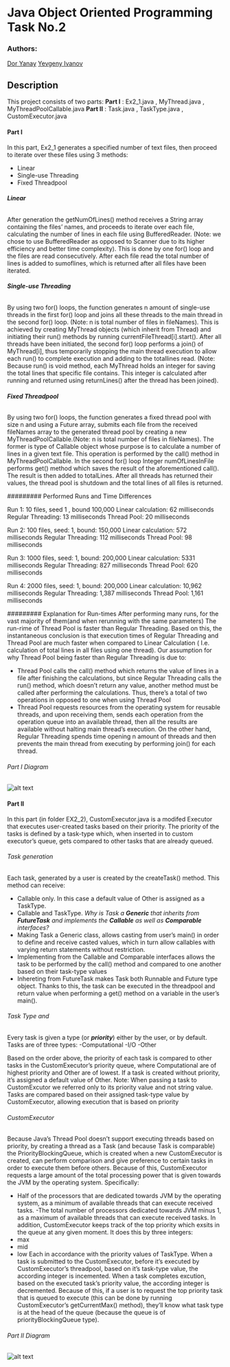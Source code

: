 # Java Object Oriented Programming Task No.2
### Authors:
[Dor Yanay](https://github.com/DorYanay)
[Yevgeny Ivanov](https://github.com/yevgenyivanov)

## Description
This project consists of two parts:
**Part I**	: Ex2_1.java , MyThread.java , MyThreadPoolCallable.java
**Part II**	: Task.java , TaskType.java , CustomExecutor.java
#### Part I
In this part, Ex2_1 generates a specified number of text files, then proceed to iterate over these files using 3 methods:
- Linear
- Single-use Threading
- Fixed Threadpool


###### **Linear**
After generation the getNumOfLines() method receives a String array containing the files’ names, and proceeds to iterate over each file, calculating the number of lines in each file using BufferedReader.
(Note: we chose to use BufferedReader as opposed to Scanner due to its higher efficiency and better time complexity).
This is done by one for() loop and the files are read consecutively. After each file read the total number of lines is added to sumoflines, which is returned after all files have been iterated.

###### **Single-use Threading**
By using two for() loops, the function generates n amount of single-use threads in the first for() loop and joins all these threads to the main thread in the second for() loop.
(Note: n is total number of files in fileNames).
This is achieved by creating MyThread objects (which inherit from Thread) and initiating their run() methods by running currentFileThread[i].start().
After all threads have been initiated, the second for() loop performs a join() of MyThread[i], thus temporarily stopping the main thread execution to allow each run() to complete execution and adding to the totallines read.
(Note: Because run() is void method, each MyThread holds an integer for saving the total lines that specific file contains. This integer is calculated after running and returned using returnLines() after the thread has been joined).



###### **Fixed Threadpool**
By using two for() loops, the function generates a fixed thread pool with size n and using a Future array, submits each file from the received fileNames array to the generated thread pool by creating a new MyThreadPoolCallable.(Note: n is total number of files in fileNames).
The former is type of Callable object whose purpose is to calculate a number of lines in a given text file. This operation is performed by the call() method in MyThreadPoolCallable.
In the second for() loop Integer numOfLinesInFile performs get() method which saves the result of the aforementioned call(). The result is then added to totalLines.
After all threads has returned their values, the thread pool is shutdown and the total lines of all files is returned.

######### Performed Runs and Time Differences

Run 1:
10 files, seed 1 , bound 100,000
Linear calculation:	 62 milliseconds
Regular Threading:	 13 milliseconds
Thread Pool:		 20 milliseconds

Run 2:
100 files, seed: 1, bound: 150,000
Linear calculation:	 572 milliseconds
Regular Threading:	 112 milliseconds
Thread Pool:		 98 milliseconds

Run 3:
1000 files, seed: 1, bound: 200,000
Linear calculation:	 5331 milliseconds
Regular Threading:	 827 milliseconds
Thread Pool:		 620 milliseconds

Run 4:
2000 files, seed: 1, bound: 200,000
Linear calculation:	 10,962 milliseconds
Regular Threading:	 1,387 milliseconds
Thread Pool:		 1,161 milliseconds

######### Explanation for Run-times
After performing many runs, for the vast majority of them(and when rerunning with the same parameters) The run-rime of Thread Pool is faster than Regular Threading.
Based on this, the instantaneous conclusion is that execution times of Regular Threading and Thread Pool are much faster when compared to Linear Calculation ( I.e. calculation of total lines in all files using one thread).
Our assumption for why Thread Pool being faster than Regular Threading is due to:
- Thread Pool calls the call() method which returns the value of lines in a file after finishing the calculations, but since Regular Threading calls the run() method, which doesn’t return any value, another method must be called after performing the calculations. Thus, there’s a total of two operations in opposed to one when using Thread Pool
- Thread Pool requests resources from the operating system for reusable threads, and upon receiving them, sends each operation from the operation queue into an available thread, then all the results are available without halting main thread’s execution. On the other hand, Regular Threading spends time opening n amount of threads and then prevents the main thread from executing by performing join() for each thread.

###### Part I Diagram
![alt text](https://github.com/DorYanay/OOP.Assignment2/blob/main/src/EX2/partAdiagram.png?raw=true)


#### Part II
In this part (in folder EX2_2), CustomExecutor.java is a modifed Executor that executes user-created tasks based on their priority. The priority of the tasks is defined by a task-type which, when inserted in to custom executor’s queue, gets compared to other tasks that are already queued.


###### Task generation
Each task, generated by a user is created by the createTask() method. This method can receive:
- Callable only. In this case a default value of Other is assigned as a TaskType.
- Callable and TaskType.
  *Why is Task a **Generic** that inherits from **FutureTask** and implements the **Callable** as well as **Comparable** interfaces?*
- Making Task a Generic class, allows casting from user’s main() in order to define and receive casted values, which in turn allow callables with varying return statements without restriction.
- Implementing from the Callable and Comparable interfaces allows the task to be performed by the call() method and compared to one another based on their task-type values
- Inhereting from FutureTask makes Task both Runnable and Future type object. Thanks to this, the task can be executed in the threadpool and return value when performing a get() method on a variable in the user’s main().

###### Task Type and
Every task is given a type (or **_priority_**)  either by the user, or by default.
Tasks are of three types:
-Computational
-I/O
-Other

Based on the order above, the priority of each task is compared to other tasks in the CustomExecutor’s priority queue, where Computational are of highest priority and Other are of lowest.
If a task is created without priority, it’s assigned a default value of Other.
Note: When passing a task to CustomExcutor we referred only to its priority value and not string value.
Tasks are compared based on their assigned task-type value by CustomExecutor, allowing execution that is based on priority

###### CustomExecutor
Because Java’s Thread Pool doesn’t support executing threads based on priority, by creating a thread as a Task (and because Task is comparable) the PriorityBlockingQueue, which is created when a new CustomExecutor is created, can perform comparison and give preference to certain tasks in order to execute them before others. Because of this, CustomExecutor requests a large amount of the total processing power that is given towards the JVM by the operating system. Specifically:

- Half of the processors that are dedicated towards JVM by the operating system, as a minimum of available threads that can execute received tasks.
  -The total number of processors dedicated towards JVM minus 1, as a maximum of available threads that can execute received tasks.
  In addition, CustomExecutor keeps track of the top priority which exsits in the queue at any given moment. It does this by three integers:
- max
- mid
- low
  Each in accordance with the priority values of TaskType.
  When a task is submitted to the CustomExecutor, before it’s executed by CustomExecutor’s threadpool, based on it’s task-type value, the according integer is incemented.
  When a task completes excution, based on the executed task’s priority value, the according integer is decremented.
  Because of this, if a user is to request the top priority task that is queued to execute (this can be done by running CustomExecutor’s getCurrentMax() method), they’ll know what task type is at the head of the queue (because the queue is of priorityBlockingQueue type).

###### Part II Diagram
![alt text](https://github.com/DorYanay/OOP.Assignment2/blob/main/src/EX2/EX2_2/Partbdiagram.png?raw=true)


